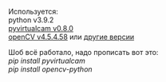 <p1>Используется:</p1><br/>
python v3.9.2<br/>
[pyvirtualcam v0.8.0](https://pypi.org/project/pyvirtualcam/)<br/>
[openCV v4.5.4.58](https://pypi.org/project/opencv-python/) или [другие версии](https://github.com/opencv/opencv-python/releases)<br/>

<p1>Шоб всё работало, надо прописать вот это:</p1><br/>
<i>
pip install pyvirtualcam<br/>
pip install opencv-python
</i>
